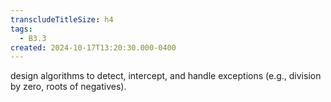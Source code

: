 ```yaml
---
transcludeTitleSize: h4
tags:
  - B3.3
created: 2024-10-17T13:20:30.000-0400
---
```

design algorithms to detect, intercept, and handle exceptions (e.g., division by zero, roots of negatives).